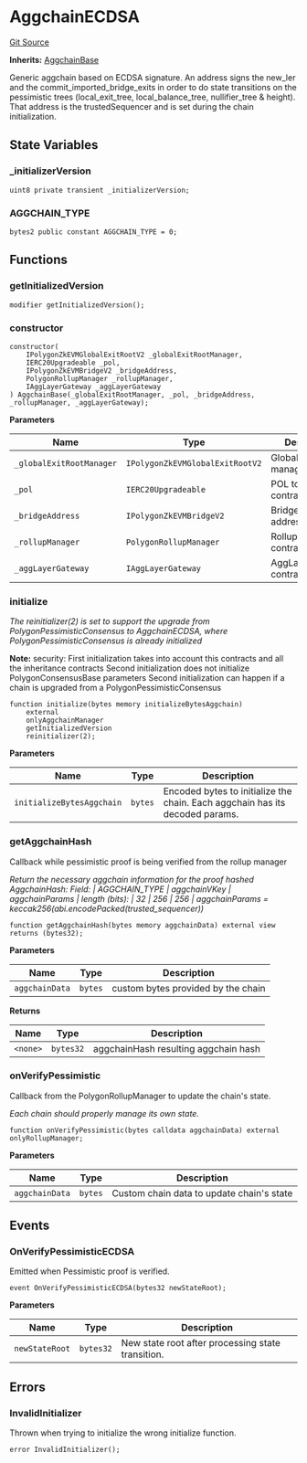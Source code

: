 # AggchainECDSA
[Git Source](https://github.com/agglayer/agglayer-contracts/blob/856b421eef55a77f98f6fed45beb5ed8e3023c16/contracts/aggchains/AggchainECDSA.sol)

**Inherits:**
[AggchainBase](/contracts/lib/AggchainBase.sol/abstract.AggchainBase.md)

Generic aggchain based on ECDSA signature.
An address signs the new_ler and the commit_imported_bridge_exits in order to do state
transitions on the pessimistic trees (local_exit_tree, local_balance_tree, nullifier_tree & height).
That address is the trustedSequencer and is set during the chain initialization.


## State Variables
### _initializerVersion

```solidity
uint8 private transient _initializerVersion;
```


### AGGCHAIN_TYPE

```solidity
bytes2 public constant AGGCHAIN_TYPE = 0;
```


## Functions
### getInitializedVersion


```solidity
modifier getInitializedVersion();
```

### constructor


```solidity
constructor(
    IPolygonZkEVMGlobalExitRootV2 _globalExitRootManager,
    IERC20Upgradeable _pol,
    IPolygonZkEVMBridgeV2 _bridgeAddress,
    PolygonRollupManager _rollupManager,
    IAggLayerGateway _aggLayerGateway
) AggchainBase(_globalExitRootManager, _pol, _bridgeAddress, _rollupManager, _aggLayerGateway);
```
**Parameters**

|Name|Type|Description|
|----|----|-----------|
|`_globalExitRootManager`|`IPolygonZkEVMGlobalExitRootV2`|Global exit root manager address.|
|`_pol`|`IERC20Upgradeable`|POL token contract address.|
|`_bridgeAddress`|`IPolygonZkEVMBridgeV2`|Bridge contract address.|
|`_rollupManager`|`PolygonRollupManager`|Rollup manager contract address.|
|`_aggLayerGateway`|`IAggLayerGateway`|AggLayerGateway contract address.|


### initialize

*The reinitializer(2) is set to support the upgrade from PolygonPessimisticConsensus to AggchainECDSA, where PolygonPessimisticConsensus is already initialized*

**Note:**
security: First initialization takes into account this contracts and all the inheritance contracts
Second initialization does not initialize PolygonConsensusBase parameters
Second initialization can happen if a chain is upgraded from a PolygonPessimisticConsensus


```solidity
function initialize(bytes memory initializeBytesAggchain)
    external
    onlyAggchainManager
    getInitializedVersion
    reinitializer(2);
```
**Parameters**

|Name|Type|Description|
|----|----|-----------|
|`initializeBytesAggchain`|`bytes`|Encoded bytes to initialize the chain. Each aggchain has its decoded params.|


### getAggchainHash

Callback while pessimistic proof is being verified from the rollup manager

*Return the necessary aggchain information for the proof hashed
AggchainHash:
Field:           | AGGCHAIN_TYPE | aggchainVKey   | aggchainParams |
length (bits):   | 32            | 256            | 256            |
aggchainParams = keccak256(abi.encodePacked(trusted_sequencer))*


```solidity
function getAggchainHash(bytes memory aggchainData) external view returns (bytes32);
```
**Parameters**

|Name|Type|Description|
|----|----|-----------|
|`aggchainData`|`bytes`|custom bytes provided by the chain|

**Returns**

|Name|Type|Description|
|----|----|-----------|
|`<none>`|`bytes32`|aggchainHash resulting aggchain hash|


### onVerifyPessimistic

Callback from the PolygonRollupManager to update the chain's state.

*Each chain should properly manage its own state.*


```solidity
function onVerifyPessimistic(bytes calldata aggchainData) external onlyRollupManager;
```
**Parameters**

|Name|Type|Description|
|----|----|-----------|
|`aggchainData`|`bytes`|Custom chain data to update chain's state|


## Events
### OnVerifyPessimisticECDSA
Emitted when Pessimistic proof is verified.


```solidity
event OnVerifyPessimisticECDSA(bytes32 newStateRoot);
```

**Parameters**

|Name|Type|Description|
|----|----|-----------|
|`newStateRoot`|`bytes32`|New state root after processing state transition.|

## Errors
### InvalidInitializer
Thrown when trying to initialize the wrong initialize function.


```solidity
error InvalidInitializer();
```

